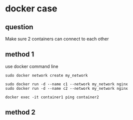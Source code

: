 # docker case
## question
Make sure 2 containers can connect to each other

## method 1
use docker command line
```
sudo docker network create my_network

sudo docker run -d --name c1 --network my_network nginx
sudo docker run -d --name c2 --network my_network nginx

docker exec -it container1 ping container2
```

## method 2
